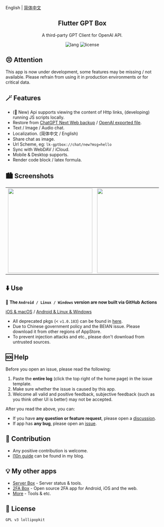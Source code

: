 English | [简体中文](README_zh.md)

<h2 align="center">Flutter GPT Box</h2>

<p align="center">
A third-party GPT Client for OpenAI API.
</p>

<!-- Badges-->
<p align="center">
  <img alt="lang" src="https://img.shields.io/badge/lang-dart-pink">
  <img alt="license" src="https://img.shields.io/badge/license-GPLv3-pink">
</p>

## 😣 Attention
This app is now under development, some features may be missing / not available.
Please refrain from using it in production environments or for critical data.


## 🪄 Features
- (🥳 New) Api supports viewing the content of Http links, (developing) running JS scripts locally.
- Restore from [ChatGPT Next Web backup](https://github.com/ChatGPTNextWeb/ChatGPT-Next-Web) / [OpenAI exported file](https://chatgpt.com).
- Text / Image / Audio chat.
- Localization. (简体中文 / English)
- Share chat as image.
- Url Scheme, eg: `lk-gptbox://chat/new?msg=hello`
- Sync with WebDAV / iCloud.
- Mobile & Desktop supports.
- Render code block / latex formula.


## 🏙️ Screenshots
<table>
  <tr>
    <td><img width="277px" src="https://cdn.lolli.tech/gptbox/screenshot/1.jpg"></td>
    <td><img width="277px" src="https://cdn.lolli.tech/gptbox/screenshot/2.jpg"></td>
    <td><img width="277px" src="https://cdn.lolli.tech/gptbox/screenshot/3.jpg"></td>
    <td><img width="277px" src="https://cdn.lolli.tech/gptbox/screenshot/4.jpg"></td>
  </tr>
</table>


## ⬇️ Use
🎉 **The `Android / Linux / Windows` version are now built via GitHub Actions**

[iOS & macOS](https://apps.apple.com/app/id6476033062) / [Android & Linux & Windows](https://github.com/lollipopkit/flutter_gpt_box/releases)

- All deprecated pkgs (< `v1.0.183`) can be found in [here](https://cdn.lolli.tech/gptbox/?sort=time&order=desc&layout=grid).
- Due to Chinese government policy and the BEIAN issue. Please download it from other regions of AppStore.
- To prevent injection attacks and etc., please don't download from untrusted sources.


## 🆘 Help
Before you open an issue, please read the following:
1. Paste the **entire log** (click the top right of the home page) in the issue template.
2. Make sure whether the issue is caused by this app.
3. Welcome all valid and positive feedback, subjective feedback (such as you think other UI is better) may not be accepted.

After you read the above, you can:
- If you have **any question or feature request**, please open a [discussion](https://github.com/lollipopkit/flutter_gpt_box/discussions/new/choose).  
- If app has **any bug**, please open an [issue](https://github.com/lollipopkit/flutter_gpt_box/issues/new).


## 🧱 Contribution
- Any positive contribution is welcome.
- [l10n guide](https://blog.lolli.tech/faq/) can be found in my blog.

## 💡 My other apps
- [Server Box](https://github.com/lollipopkit/flutter_server_box) - Server status & tools.
- [2FA Box](https://github.com/lollipopkit/flutter_2fa) - Open source 2FA app for Android, iOS and the web.
- [More](https://github.com/lollipopkit) - Tools & etc.

## 📝 License
`GPL v3 lollipopkit`

